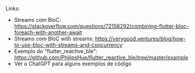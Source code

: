 Links:

- Streams com BloC: https://stackoverflow.com/questions/72156292/combining-flutter-bloc-foreach-with-another-await
- Streams com BloC with streams: https://verygood.ventures/blog/how-to-use-bloc-with-streams-and-concurrency
- Exemplo do "flutter_reactive_ble": https://github.com/PhilipsHue/flutter_reactive_ble/tree/master/example
- Ver o ChatGPT para alguns exemplos de código
